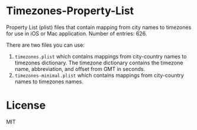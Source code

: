 Timezones-Property-List
=======================

Property List (plist) files that contain mapping from city names to timezones for use in iOS or Mac application. Number of entries: 626.

There are two files you can use:

1. `timezones.plist` which contains mappings from city-country names to timezones dictionary. The timezone dictionary contains the timezone name, abbreviation, and offset from GMT in seconds.
2. `timezones-minimal.plist` which contains mappings from city-country names to timezones names.

License
==
MIT
